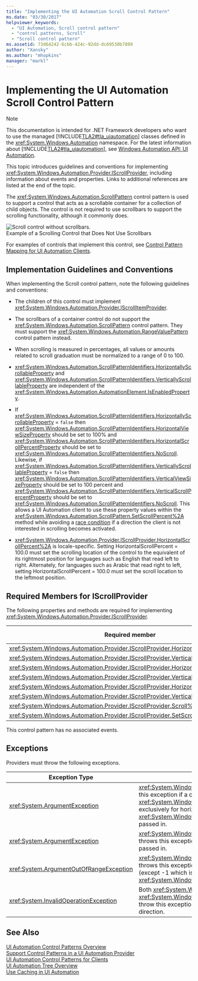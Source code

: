 ```yaml
---
title: "Implementing the UI Automation Scroll Control Pattern"
ms.date: "03/30/2017"
helpviewer_keywords: 
  - "UI Automation, Scroll control pattern"
  - "control patterns, Scroll"
  - "Scroll control pattern"
ms.assetid: 73d64242-6cbb-424c-92dd-dc69530b7899
author: "Xansky"
ms.author: "mhopkins"
manager: "markl"
---
```

# Implementing the UI Automation Scroll Control Pattern
> [!NOTE]
>  This documentation is intended for .NET Framework developers who want to use the managed [!INCLUDE[TLA2#tla_uiautomation](../../../includes/tla2sharptla-uiautomation-md.md)] classes defined in the <xref:System.Windows.Automation> namespace. For the latest information about [!INCLUDE[TLA2#tla_uiautomation](../../../includes/tla2sharptla-uiautomation-md.md)], see [Windows Automation API: UI Automation](http://go.microsoft.com/fwlink/?LinkID=156746).  

 This topic introduces guidelines and conventions for implementing <xref:System.Windows.Automation.Provider.IScrollProvider>, including information about events and properties. Links to additional references are listed at the end of the topic.  

 The <xref:System.Windows.Automation.ScrollPattern> control pattern is used to support a control that acts as a scrollable container for a collection of child objects. The control is not required to use scrollbars to support the scrolling functionality, although it commonly does.  

 ![Scroll control without scrollbars.](../../../docs/framework/ui-automation/media/uia-scrollpattern-without-scrollbars.PNG "UIA_ScrollPattern_Without_Scrollbars")  
Example of a Scrolling Control that Does Not Use Scrollbars  

 For examples of controls that implement this control, see [Control Pattern Mapping for UI Automation Clients](../../../docs/framework/ui-automation/control-pattern-mapping-for-ui-automation-clients.md).  

<a name="Implementation_Guidelines_and_Conventions"></a>   
## Implementation Guidelines and Conventions  
 When implementing the Scroll control pattern, note the following guidelines and conventions:  

- The children of this control must implement <xref:System.Windows.Automation.Provider.IScrollItemProvider>.  

- The scrollbars of a container control do not support the <xref:System.Windows.Automation.ScrollPattern> control pattern. They must support the <xref:System.Windows.Automation.RangeValuePattern> control pattern instead.  

- When scrolling is measured in percentages, all values or amounts related to scroll graduation must be normalized to a range of 0 to 100.  

- <xref:System.Windows.Automation.ScrollPatternIdentifiers.HorizontallyScrollableProperty> and <xref:System.Windows.Automation.ScrollPatternIdentifiers.VerticallyScrollableProperty> are independent of the <xref:System.Windows.Automation.AutomationElement.IsEnabledProperty>.  

- If <xref:System.Windows.Automation.ScrollPatternIdentifiers.HorizontallyScrollableProperty> = `false` then <xref:System.Windows.Automation.ScrollPatternIdentifiers.HorizontalViewSizeProperty> should be set to 100% and <xref:System.Windows.Automation.ScrollPatternIdentifiers.HorizontalScrollPercentProperty> should be set to <xref:System.Windows.Automation.ScrollPatternIdentifiers.NoScroll>. Likewise, if <xref:System.Windows.Automation.ScrollPatternIdentifiers.VerticallyScrollableProperty> = `false` then <xref:System.Windows.Automation.ScrollPatternIdentifiers.VerticalViewSizeProperty> should be set to 100 percent and <xref:System.Windows.Automation.ScrollPatternIdentifiers.VerticalScrollPercentProperty> should be set to <xref:System.Windows.Automation.ScrollPatternIdentifiers.NoScroll>. This allows a UI Automation client to use these property values within the <xref:System.Windows.Automation.ScrollPattern.SetScrollPercent%2A> method while avoiding a [race condition](http://support.microsoft.com/default.aspx?scid=kb;en-us;317723) if a direction the client is not interested in scrolling becomes activated.  

- <xref:System.Windows.Automation.Provider.IScrollProvider.HorizontalScrollPercent%2A> is locale-specific. Setting HorizontalScrollPercent = 100.0 must set the scrolling location of the control to the equivalent of its rightmost position for languages such as English that read left to right. Alternately, for languages such as Arabic that read right to left, setting HorizontalScrollPercent = 100.0 must set the scroll location to the leftmost position.  

<a name="Required_Members_for_IScrollProvider"></a>   
## Required Members for IScrollProvider  
 The following properties and methods are required for implementing <xref:System.Windows.Automation.Provider.IScrollProvider>.  


|Required member|Member type|Notes|  
|---------------------|-----------------|-----------|  
|<xref:System.Windows.Automation.Provider.IScrollProvider.HorizontalScrollPercent%2A>|Property|None|  
|<xref:System.Windows.Automation.Provider.IScrollProvider.VerticalScrollPercent%2A>|Property|None|  
|<xref:System.Windows.Automation.Provider.IScrollProvider.HorizontalViewSize%2A>|Property|None|  
|<xref:System.Windows.Automation.Provider.IScrollProvider.VerticalViewSize%2A>|Property|None|  
|<xref:System.Windows.Automation.Provider.IScrollProvider.HorizontallyScrollable%2A>|Property|None|  
|<xref:System.Windows.Automation.Provider.IScrollProvider.VerticallyScrollable%2A>|Property|None|  
|<xref:System.Windows.Automation.Provider.IScrollProvider.Scroll%2A>|Method|None|  
|<xref:System.Windows.Automation.Provider.IScrollProvider.SetScrollPercent%2A>|Method|None|  

 This control pattern has no associated events.  

<a name="Exceptions"></a>   
## Exceptions  
 Providers must throw the following exceptions.  


|Exception Type|Condition|  
|--------------------|---------------|  
|<xref:System.ArgumentException>|<xref:System.Windows.Automation.Provider.IScrollProvider.Scroll%2A> throws this exception if a control supports <xref:System.Windows.Automation.ScrollAmount.SmallIncrement> values exclusively for horizontal or vertical scrolling, but a <xref:System.Windows.Automation.ScrollAmount.LargeIncrement> value is passed in.|  
|<xref:System.ArgumentException>|<xref:System.Windows.Automation.Provider.IScrollProvider.SetScrollPercent%2A> throws this exception when a value that cannot be converted to a double is passed in.|  
|<xref:System.ArgumentOutOfRangeException>|<xref:System.Windows.Automation.Provider.IScrollProvider.SetScrollPercent%2A> throws this exception when a value greater than 100 or less than 0 is passed in (except -1 which is equivalent to <xref:System.Windows.Automation.ScrollPatternIdentifiers.NoScroll>).|  
|<xref:System.InvalidOperationException>|Both <xref:System.Windows.Automation.Provider.IScrollProvider.Scroll%2A> and <xref:System.Windows.Automation.Provider.IScrollProvider.SetScrollPercent%2A> throw this exception when an attempt is made to scroll in an unsupported direction.|  

## See Also  
 [UI Automation Control Patterns Overview](../../../docs/framework/ui-automation/ui-automation-control-patterns-overview.md)  
 [Support Control Patterns in a UI Automation Provider](../../../docs/framework/ui-automation/support-control-patterns-in-a-ui-automation-provider.md)  
 [UI Automation Control Patterns for Clients](../../../docs/framework/ui-automation/ui-automation-control-patterns-for-clients.md)  
 [UI Automation Tree Overview](../../../docs/framework/ui-automation/ui-automation-tree-overview.md)  
 [Use Caching in UI Automation](../../../docs/framework/ui-automation/use-caching-in-ui-automation.md)
